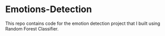 # Emotions-Detection
This repo contains code for the emotion detection project that I built using Random Forest Classifier.
